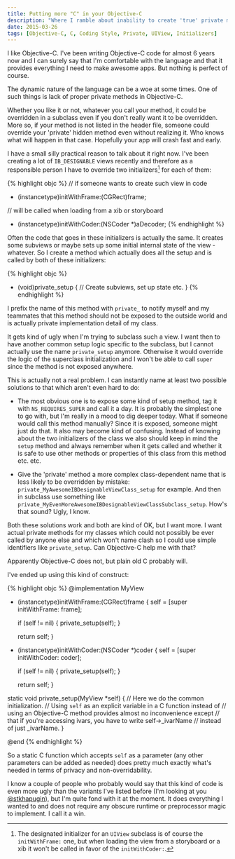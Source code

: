 ```yaml
---
title: Putting more "C" in your Objective-C
description: "Where I ramble about inability to create 'true' private methods for Objective-C classes."
date: 2015-03-26
tags: [Objective-C, C, Coding Style, Private, UIView, Initializers]
---
```

I like Objective-C. I've been writing Objective-C code for almost 6 years now and I can surely say
that I'm comfortable with the language and that it provides everything I need to make awesome apps.
But nothing is perfect of course.

The dynamic nature of the language can be a woe at some times. One of such things is lack of proper
private methods in Objective-C.
<!--more-->

Whether you like it or not, whatever you call your method, it could
be overridden in a subclass even if you don't really want it to be overridden. More so, if your
method is not listed in the header file, someone could override your 'private' hidden method even
without realizing it. Who knows what will happen in that case. Hopefully your app will crash
fast and early.

I have a small silly practical reason to talk about it right now. I've been creating a lot of
`IB_DESIGNABLE` views recently and therefore as a responsible person I have to override two
initializers[^1] for each of them:

[^1]: The designated initializer for an `UIView` subclass is of course the `initWithFrame:` one, but
      when loading the view from a storyboard or a xib it won't be called in favor of the `initWithCoder:`.

{% highlight objc %}
// if someone wants to create such view in code
- (instancetype)initWithFrame:(CGRect)frame;

// will be called when loading from a xib or storyboard
- (instancetype)initWithCoder:(NSCoder *)aDecoder;
{% endhighlight %}

Often the code that goes in these initializers is actually the same. It creates some subviews or
maybe sets up some initial internal state of the view - whatever. So I create a method which
actually does all the setup and is called by both of these initializers:

{% highlight objc %}
- (void)private_setup
{
    // Create subviews, set up state etc.
}
{% endhighlight %}

I prefix the name of this method with `private_` to notify myself and my teammates that this
method should not be exposed to the outside world and is actually private implementation detail
of my class.

It gets kind of ugly when I'm trying to subclass such a view. I want then to have another common
setup logic specific to the subclass, but I cannot actually use the name `private_setup` anymore.
Otherwise it would override the logic of the superclass initialization and I won't be able to call
`super` since the method is not exposed anywhere.

This is actually not a real problem. I can instantly name at least two possible solutions to
that which aren't even hard to do:

- The most obvious one is to expose some kind of setup method, tag it with `NS_REQUIRES_SUPER`
  and call it a day. It is probably the simplest one to go with, but I'm really in a mood to dig
  deeper today. What if someone would call this method manually? Since it is exposed, someone might
  just do that. It also may become kind of confusing. Instead of knowing about the two initializers
  of the class we also should keep in mind the `setup` method and always remember when it gets called
  and whether it is safe to use other methods or properties of this class from this method etc. etc.

- Give the 'private' method a more complex class-dependent name that is less likely to be overridden
  by mistake: `private_MyAwesomeIBDesignableViewClass_setup` for example. And then in subclass
  use something like `private_MyEvenMoreAwesomeIBDesignableViewClassSubclass_setup`.
  How's that sound? Ugly, I know.

Both these solutions work and both are kind of OK, but I want more. I want actual private methods
for my classes which could not possibly be ever called by anyone else and which won't name clash so
I could use simple identifiers like `private_setup`. Can Objective-C help me with that?

Apparently Objective-C does not, but plain old C probably will.

I've ended up using this kind of construct:

{% highlight objc %}
@implementation MyView

- (instancetype)initWithFrame:(CGRect)frame
{
    self = [super initWithFrame: frame];

    if (self != nil) {
        private_setup(self);
    }

    return self;
}


- (instancetype)initWithCoder:(NSCoder *)coder
{
    self = [super initWithCoder: coder];

    if (self != nil) {
        private_setup(self);
    }

    return self;
}

static void private_setup(MyView *self)
{
    // Here we do the common initialization.
    // Using `self` as an explicit variable in a C function instead of
    // using an Objective-C method provides almost no inconvenience except
    // that if you're accessing ivars, you have to write self->_ivarName
    // instead of just _ivarName.
}

@end
{% endhighlight %}

So a static C function which accepts `self` as a parameter (any other parameters can be added as
needed) does pretty much exactly what's needed in terms of privacy and non-overridability.

I know a couple of people who probably would say that this kind of code is even more ugly than the
variants I've listed before (I'm looking at you [@stkhapugin](http://twitter.com/stkhapugin)), but
I'm quite fond with it at the moment. It does everything I wanted to and does not require any
obscure runtime or preprocessor magic to implement. I call it a win.

